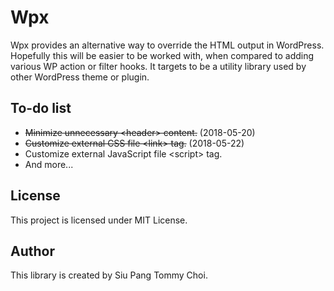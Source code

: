 # Wpx
Wpx provides an alternative way to override the HTML output in WordPress. Hopefully this will be easier to be worked with, when compared to adding various WP action or filter hooks. It targets to be a utility library used by other WordPress theme or plugin.

## To-do list
- <del>Minimize unnecessary &lt;header&gt; content.</del> (2018-05-20)
- <del>Customize external CSS file &lt;link&gt; tag.</del> (2018-05-22)
- Customize external JavaScript file &lt;script&gt; tag.
- And more...

## License
This project is licensed under MIT License.

## Author
This library is created by Siu Pang Tommy Choi.